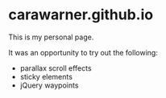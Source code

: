 carawarner.github.io
====================

This is my personal page.

It was an opportunity to try out the following:
* parallax scroll effects
* sticky elements
* jQuery waypoints
